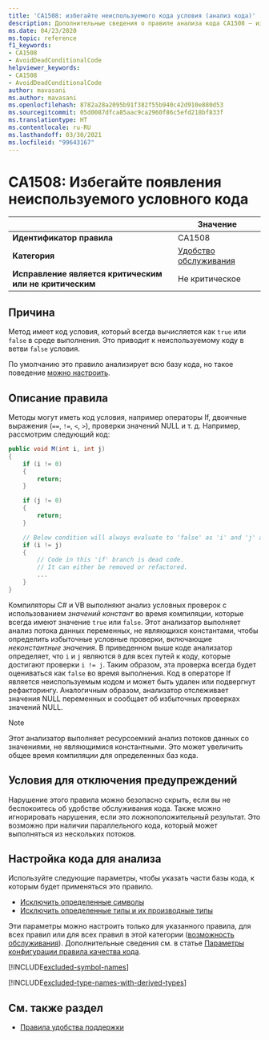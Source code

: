 ```yaml
---
title: 'CA1508: избегайте неиспользуемого кода условия (анализ кода)'
description: Дополнительные сведения о правиле анализа кода CA1508 — избегайте неиспользуемого кода условия
ms.date: 04/23/2020
ms.topic: reference
f1_keywords:
- CA1508
- AvoidDeadConditionalCode
helpviewer_keywords:
- CA1508
- AvoidDeadConditionalCode
author: mavasani
ms.author: mavasani
ms.openlocfilehash: 8782a28a2095b91f382f55b940c42d910e880d53
ms.sourcegitcommit: 05d0087dfca85aac9ca2960f86c5efd218bf833f
ms.translationtype: HT
ms.contentlocale: ru-RU
ms.lasthandoff: 03/30/2021
ms.locfileid: "99643167"
---
```

# <a name="ca1508-avoid-dead-conditional-code"></a>CA1508: Избегайте появления неиспользуемого условного кода

| | Значение |
|-|-|
| **Идентификатор правила** |CA1508|
| **Категория** |[Удобство обслуживания](maintainability-warnings.md)|
| **Исправление является критическим или не критическим** |Не критическое|

## <a name="cause"></a>Причина

Метод имеет код условия, который всегда вычисляется как `true` или `false` в среде выполнения. Это приводит к неиспользуемому коду в ветви `false` условия.

По умолчанию это правило анализирует всю базу кода, но такое поведение [можно настроить](#configure-code-to-analyze).

## <a name="rule-description"></a>Описание правила

Методы могут иметь код условия, например операторы If, двоичные выражения (`==`, `!=`, `<`, `>`), проверки значений NULL и т. д. Например, рассмотрим следующий код:

```csharp
public void M(int i, int j)
{
    if (i != 0)
    {
        return;
    }

    if (j != 0)
    {
        return;
    }

    // Below condition will always evaluate to 'false' as 'i' and 'j' are both '0' here.
    if (i != j)
    {
        // Code in this 'if' branch is dead code.
        // It can either be removed or refactored.
        ...
    }
}
```

Компиляторы C# и VB выполняют анализ условных проверок с использованием _значений констант_ во время компиляции, которые всегда имеют значение `true` или `false`. Этот анализатор выполняет анализ потока данных переменных, не являющихся константами, чтобы определить избыточные условные проверки, включающие _неконстантные значения_. В приведенном выше коде анализатор определяет, что `i` и `j` являются `0` для всех путей к коду, которые достигают проверки `i != j`. Таким образом, эта проверка всегда будет оцениваться как `false` во время выполнения. Код в операторе If является неиспользуемым кодом и может быть удален или подвергнут рефакторингу. Аналогичным образом, анализатор отслеживает значения NULL переменных и сообщает об избыточных проверках значений NULL.

> [!NOTE]
> Этот анализатор выполняет ресурсоемкий анализ потоков данных со значениями, не являющимися константными. Это может увеличить общее время компиляции для определенных баз кода.

## <a name="when-to-suppress-warnings"></a>Условия для отключения предупреждений

Нарушение этого правила можно безопасно скрыть, если вы не беспокоитесь об удобстве обслуживания кода. Также можно игнорировать нарушения, если это ложноположительный результат. Это возможно при наличии параллельного кода, который может выполняться из нескольких потоков.

## <a name="configure-code-to-analyze"></a>Настройка кода для анализа

Используйте следующие параметры, чтобы указать части базы кода, к которым будет применяться это правило.

- [Исключить определенные символы](#exclude-specific-symbols)
- [Исключить определенные типы и их производные типы](#exclude-specific-types-and-their-derived-types)

Эти параметры можно настроить только для указанного правила, для всех правил или для всех правил в этой категории ([возможность обслуживания](maintainability-warnings.md)). Дополнительные сведения см. в статье [Параметры конфигурации правила качества кода](../code-quality-rule-options.md).

[!INCLUDE[excluded-symbol-names](~/includes/code-analysis/excluded-symbol-names.md)]

[!INCLUDE[excluded-type-names-with-derived-types](~/includes/code-analysis/excluded-type-names-with-derived-types.md)]

## <a name="see-also"></a>См. также раздел

- [Правила удобства поддержки](maintainability-warnings.md)
